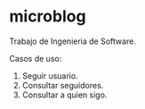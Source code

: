 # microblog
Trabajo de Ingenieria de Software.

Casos de uso:
1. Seguir usuario.
2. Consultar seguidores.
3. Consultar a quien sigo.
